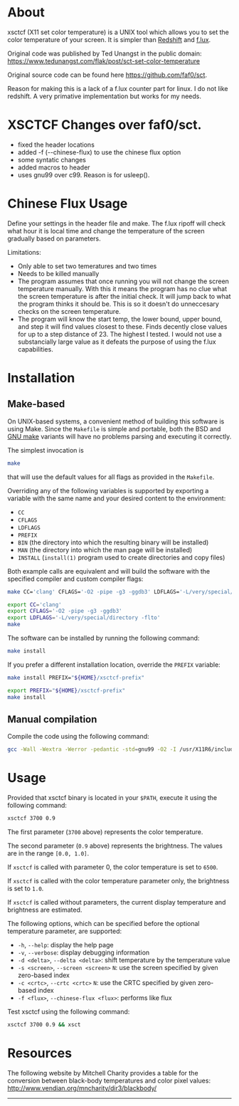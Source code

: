 # About

xsctcf (X11 set color temperature) is a UNIX tool which allows you to set the color
temperature of your screen. It is simpler than [Redshift](https://github.com/jonls/redshift) and [f.lux](https://justgetflux.com/).

Original code was published by Ted Unangst in the public domain:
https://www.tedunangst.com/flak/post/sct-set-color-temperature

Original source code can be found here https://github.com/faf0/sct.

Reason for making this is a lack of a f.lux counter part for linux. I do not like redshift. A very primative implementation but works for my needs.

# XSCTCF Changes over faf0/sct.
- fixed the header locations
- added -f (--chinese-flux) to use the chinese flux option
- some syntatic changes
- added macros to header
- uses gnu99 over c99. Reason is for usleep().

# Chinese Flux Usage

Define your settings in the header file and make. The f.lux ripoff will check what hour it is local time and change the temperature of the screen gradually based on parameters. 

Limitations: 
- Only able to set two temeratures and two times
- Needs to be killed manually
- The program assumes that once running you will not change the screen temperature manually. With this it means the program has no clue what the screen temperature is after the initial        check. It will jump back to what the program thinks it should be. This is so it doesn't do unneccesary checks on the screen temperature.
- The program will know the start temp, the lower bound, upper bound, and step it will find values closest to these. Finds decently close values for up to a step distance of 23. The highest I tested. I would not use a substancially large value as it defeats the purpose of using the f.lux capabilities.

# Installation

## Make-based

On UNIX-based systems, a convenient method of building this software is using Make.
Since the `Makefile` is simple and portable, both the BSD and [GNU make](https://www.gnu.org/software/make/) variants will have no problems parsing and executing it correctly.

The simplest invocation is
~~~sh
make
~~~
that will use the default values for all flags as provided in the `Makefile`.

Overriding any of the following variables is supported by exporting a variable with the same name and your desired content to the environment:
* `CC`
* `CFLAGS`
* `LDFLAGS`
* `PREFIX`
* `BIN` (the directory into which the resulting binary will be installed)
* `MAN` (the directory into which the man page will be installed)
* `INSTALL` (`install(1)` program used to create directories and copy files)

Both example calls are equivalent and will build the software with the specified compiler and custom compiler flags:
~~~sh
make CC='clang' CFLAGS='-O2 -pipe -g3 -ggdb3' LDFLAGS='-L/very/special/directory -flto'
~~~

~~~sh
export CC='clang'
export CFLAGS='-O2 -pipe -g3 -ggdb3'
export LDFLAGS='-L/very/special/directory -flto'
make
~~~

The software can be installed by running the following command:
~~~sh
make install
~~~

If you prefer a different installation location, override the `PREFIX` variable:
~~~sh
make install PREFIX="${HOME}/xsctcf-prefix"
~~~

~~~sh
export PREFIX="${HOME}/xsctcf-prefix"
make install
~~~

## Manual compilation

Compile the code using the following command:
~~~sh
gcc -Wall -Wextra -Werror -pedantic -std=gnu99 -O2 -I /usr/X11R6/include xsctcf.c -o xsct -L /usr/X11R6/lib -lX11 -lXrandr -lm -s
~~~

# Usage

Provided that xsctcf binary is located in your `$PATH`, execute it using the following command:
~~~sh
xsctcf 3700 0.9
~~~

The first parameter (`3700` above) represents the color temperature.

The second parameter (`0.9` above) represents the brightness. The values are in the range `[0.0, 1.0]`.

If `xsctcf` is called with parameter 0, the color temperature is set to `6500`.

If `xsctcf` is called with the color temperature parameter only, the brightness is set to `1.0`.

If `xsctcf` is called without parameters, the current display temperature and brightness are estimated.

The following options, which can be specified before the optional temperature parameter, are supported:
- `-h`, `--help`: display the help page
- `-v`, `--verbose`: display debugging information
- `-d <delta>`, `--delta <delta>`: shift temperature by the temperature value
- `-s <screen>`, `--screen <screen>` `N`: use the screen specified by given zero-based index
- `-c <crtc>`, `--crtc <crtc>` `N`: use the CRTC specified by given zero-based index
- `-f <flux>`, `--chinese-flux <flux>`: performs like flux

Test xsctcf using the following command:
~~~sh
xsctcf 3700 0.9 && xsct
~~~

# Resources

The following website by Mitchell Charity provides a table for the conversion between black-body temperatures and color pixel values:
http://www.vendian.org/mncharity/dir3/blackbody/

---
